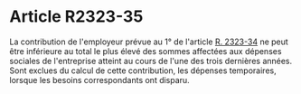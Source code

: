# Article R2323-35

  
La contribution de l'employeur prévue au 1° de l'article [R. 2323-34][1] ne peut être inférieure au total le plus élevé des sommes affectées aux dépenses sociales de l'entreprise atteint au cours de l'une des trois dernières années.   
Sont exclues du calcul de cette contribution, les dépenses temporaires, lorsque les besoins correspondants ont disparu.

 [1]: /affichCodeArticle.do?cidTexte=LEGITEXT000006072050&idArticle=LEGIARTI000018485698&dateTexte=&categorieLien=cid
